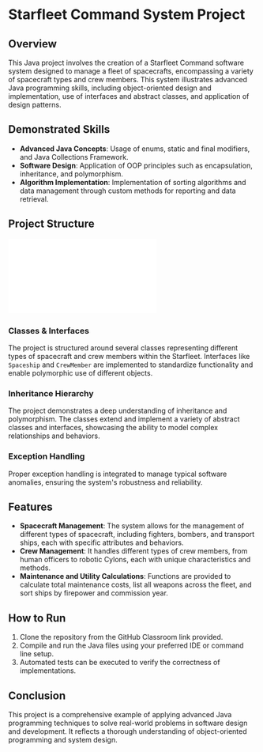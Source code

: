 # Starfleet Command System Project

## Overview
This Java project involves the creation of a Starfleet Command software system designed to manage a fleet of spacecrafts, encompassing a variety of spacecraft types and crew members. This system illustrates advanced Java programming skills, including object-oriented design and implementation, use of interfaces and abstract classes, and application of design patterns.

## Demonstrated Skills

- **Advanced Java Concepts**: Usage of enums, static and final modifiers, and Java Collections Framework.
- **Software Design**: Application of OOP principles such as encapsulation, inheritance, and polymorphism.
- **Algorithm Implementation**: Implementation of sorting algorithms and data management through custom methods for reporting and data retrieval.

## Project Structure

![My Image](answers.pdf)

### Classes & Interfaces
The project is structured around several classes representing different types of spacecraft and crew members within the Starfleet. Interfaces like `Spaceship` and `CrewMember` are implemented to standardize functionality and enable polymorphic use of different objects.

### Inheritance Hierarchy
The project demonstrates a deep understanding of inheritance and polymorphism. The classes extend and implement a variety of abstract classes and interfaces, showcasing the ability to model complex relationships and behaviors.

### Exception Handling
Proper exception handling is integrated to manage typical software anomalies, ensuring the system's robustness and reliability.

## Features

- **Spacecraft Management**: The system allows for the management of different types of spacecraft, including fighters, bombers, and transport ships, each with specific attributes and behaviors.
- **Crew Management**: It handles different types of crew members, from human officers to robotic Cylons, each with unique characteristics and methods.
- **Maintenance and Utility Calculations**: Functions are provided to calculate total maintenance costs, list all weapons across the fleet, and sort ships by firepower and commission year.

## How to Run

1. Clone the repository from the GitHub Classroom link provided.
2. Compile and run the Java files using your preferred IDE or command line setup.
3. Automated tests can be executed to verify the correctness of implementations.

## Conclusion
This project is a comprehensive example of applying advanced Java programming techniques to solve real-world problems in software design and development. It reflects a thorough understanding of object-oriented programming and system design.

